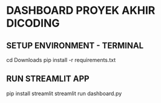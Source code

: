 # DASHBOARD PROYEK AKHIR DICODING

## SETUP ENVIRONMENT - TERMINAL
cd Downloads
pip install -r requirements.txt

## RUN STREAMLIT APP
pip install streamlit
streamlit run dashboard.py

